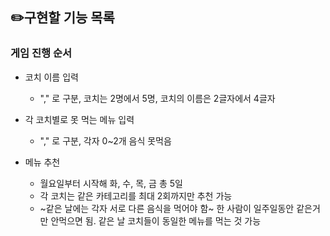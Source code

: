 ## ✏️구현할 기능 목록

### 게임 진행 순서
- 코치 이름 입력 
  - "," 로 구분, 코치는 2명에서 5명, 코치의 이름은 2글자에서 4글자
- 각 코치별로 못 먹는 메뉴 입력 
  - "," 로 구분, 각자 0~2개 음식 못먹음

- 메뉴 추천
  - 월요일부터 시작해 화, 수, 목, 금 총 5일
  - 각 코치는 같은 카테고리를 최대 2회까지만 추천 가능
  - ~같은 날에는 각자 서로 다른 음식을 먹어야 함~ 한 사람이 일주일동안 같은거만 안먹으면 됨. 같은 날 코치들이 동일한 메뉴를 먹는 것 가능